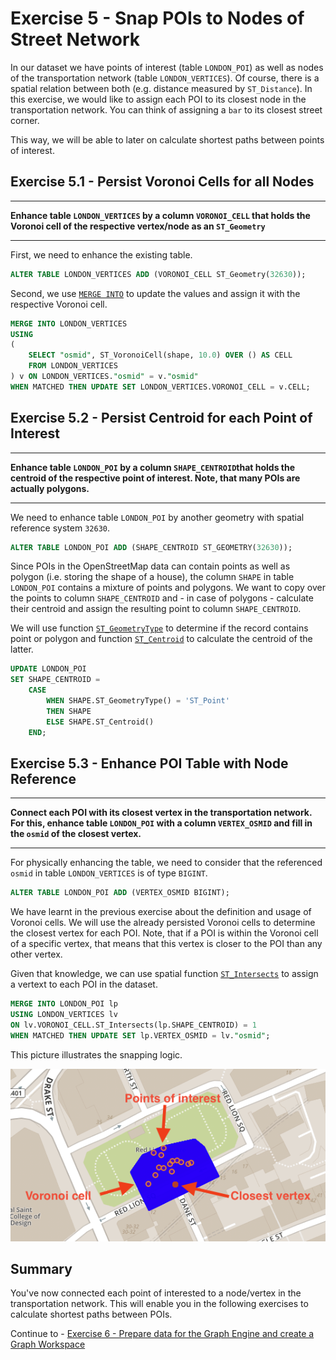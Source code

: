 # Exercise 5 - Snap POIs to Nodes of Street Network

In our dataset we have points of interest (table `LONDON_POI`) as well as nodes of the transportation network (table `LONDON_VERTICES`). Of course, there is a spatial relation between both (e.g. distance measured by `ST_Distance`). In this exercise, we would like to assign each POI to its closest node in the transportation network. You can think of assigning a `bar` to its closest street corner.

This way, we will be able to later on calculate shortest paths between points of interest.


## Exercise 5.1 - Persist Voronoi Cells for all Nodes <a name="subex1"></a>
---
**Enhance table `LONDON_VERTICES` by a column `VORONOI_CELL` that holds the Voronoi cell of the respective vertex/node as an `ST_Geometry`**

---

First, we need to enhance the existing table.
```sql
ALTER TABLE LONDON_VERTICES ADD (VORONOI_CELL ST_Geometry(32630));
```

Second, we use [`MERGE INTO`](https://help.sap.com/viewer/c1d3f60099654ecfb3fe36ac93c121bb/2020_03_QRC/en-US/3226201f95764a57810dd256c9524d56.html) to update the values and assign it with the respective Voronoi cell.
```sql
MERGE INTO LONDON_VERTICES
USING
(
	SELECT "osmid", ST_VoronoiCell(shape, 10.0) OVER () AS CELL
	FROM LONDON_VERTICES
) v ON LONDON_VERTICES."osmid" = v."osmid"
WHEN MATCHED THEN UPDATE SET LONDON_VERTICES.VORONOI_CELL = v.CELL;
```

## Exercise 5.2 - Persist Centroid for each Point of Interest <a name="subex2"></a>
---
**Enhance table `LONDON_POI` by a column `SHAPE_CENTROID`that holds the centroid of the respective point of interest. Note, that many POIs are actually polygons.**

---

We need to enhance table `LONDON_POI` by another geometry with spatial reference system `32630`.
```sql
ALTER TABLE LONDON_POI ADD (SHAPE_CENTROID ST_GEOMETRY(32630));
```

Since POIs in the OpenStreetMap data can contain points as well as polygon (i.e. storing the shape of a house), the column `SHAPE` in table `LONDON_POI` contains a mixture of points and polygons. We want to copy over the points to column `SHAPE_CENTROID` and - in case of polygons - calculate their centroid and assign the resulting point to column `SHAPE_CENTROID`.

We will use function [`ST_GeometryType`](https://help.sap.com/viewer/bc9e455fe75541b8a248b4c09b086cf5/2020_03_QRC/en-US/7a190326787c10148831cde7ab32410d.html) to determine if the record contains point or polygon and function [`ST_Centroid`](https://help.sap.com/viewer/bc9e455fe75541b8a248b4c09b086cf5/2020_03_QRC/en-US/7a2b9111787c1014926c93c8506930b1.html) to calculate the centroid of the latter.

```sql
UPDATE LONDON_POI 
SET SHAPE_CENTROID = 
    CASE 
        WHEN SHAPE.ST_GeometryType() = 'ST_Point' 
        THEN SHAPE 
        ELSE SHAPE.ST_Centroid() 
    END;
```

## Exercise 5.3 - Enhance POI Table with Node Reference <a name="subex3"></a>
---
**Connect each POI with its closest vertex in the transportation network. For this, enhance table `LONDON_POI` with a column `VERTEX_OSMID` and fill in the `osmid` of the closest vertex.**

---

For physically enhancing the table, we need to consider that the referenced `osmid` in table `LONDON_VERTICES` is of type `BIGINT`.
```sql
ALTER TABLE LONDON_POI ADD (VERTEX_OSMID BIGINT);
```

We have learnt in the previous exercise about the definition and usage of Voronoi cells. We will use the already persisted Voronoi cells to determine the closest vertex for each POI. Note, that if a POI is within the Voronoi cell of a specific vertex, that means that this vertex is closer to the POI than any other vertex.

Given that knowledge, we can use spatial function [`ST_Intersects`](https://help.sap.com/viewer/bc9e455fe75541b8a248b4c09b086cf5/2020_03_QRC/en-US/7a19e197787c1014a13087ee8f970cce.html) to assign a vertext to each POI in the dataset.
```sql
MERGE INTO LONDON_POI lp
USING LONDON_VERTICES lv
ON lv.VORONOI_CELL.ST_Intersects(lp.SHAPE_CENTROID) = 1
WHEN MATCHED THEN UPDATE SET lp.VERTEX_OSMID = lv."osmid"; 
```

This picture illustrates the snapping logic.

![](images/poi_snapping.png)

## Summary

You've now connected each point of interested to a node/vertex in the transportation network. This will enable you in the following exercises to calculate shortest paths between POIs.

Continue to - [Exercise 6 - Prepare data for the Graph Engine and create a Graph Workspace](../ex6/README.md)
